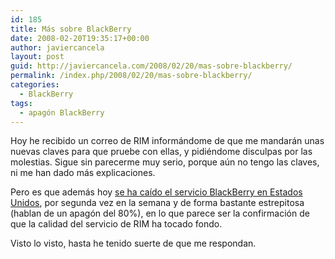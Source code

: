 ```yaml
---
id: 185
title: Más sobre BlackBerry
date: 2008-02-20T19:35:17+00:00
author: javiercancela
layout: post
guid: http://javiercancela.com/2008/02/20/mas-sobre-blackberry/
permalink: /index.php/2008/02/20/mas-sobre-blackberry/
categories:
  - BlackBerry
tags:
  - apagón BlackBerry
---
```

Hoy he recibido un correo de RIM informándome de que me mandarán unas nuevas claves para que pruebe con ellas, y pidiéndome disculpas por las molestias. Sigue sin parecerme muy serio, porque aún no tengo las claves, ni me han dado más explicaciones.

Pero es que además hoy [se ha caído el servicio BlackBerry en Estados Unidos](http://www.boygeniusreport.com/2008/02/20/blackberry-email-goes-downagain/ "Blackberry email goes down…again"), por segunda vez en la semana y de forma bastante estrepitosa (hablan de un apagón del 80%), en lo que parece ser la confirmación de que la calidad del servicio de RIM ha tocado fondo.

Visto lo visto, hasta he tenido suerte de que me respondan.